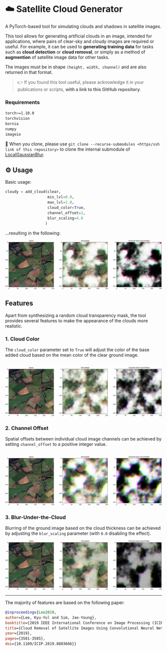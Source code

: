 # :cloud: Satellite Cloud Generator
A PyTorch-based tool for simulating clouds and shadows in satellite images.

This tool allows for generating artificial clouds in an image, intended for applications, where pairs of clear-sky and cloudy images are required or useful.
For example, it can be used to **generating training data** for tasks such as **cloud detection** or **cloud removal**, or simply as a method of **augmention** of satellite image data for other tasks.

The images must be in shape `(height, width, channel)` and are also returned in that format.

> :point_right: If you found this tool useful, please acknowledge it in your publications or scripts, **with a link to this GitHub repository**.

### Requirements
```bash
torch>=1.10.0
torchvision
kornia
numpy
imageio
```
🔗 When you clone, please use `git clone --recurse-submodules <https/ssh link of this repository>` to clone the internal submodule of [LocalGaussianBlur](https://github.com/mikonvergence/LocalGaussianBlur).

## :gear: Usage
Basic usage:
```python
cloudy = add_cloud(clear,
                   min_lvl=0.0,
                   max_lvl=1.0,
                   cloud_color=True,
                   channel_offset=2,
                   blur_scaling=4.0
                  )
```
...resulting in the following:

![Basic Example](imgs/thick_cloud.png)

## Features
Apart from synthesizing a random cloud transparency mask, the tool provides several features to make the appearance of the clouds more realistic.

### 1. Cloud Color
The `cloud_color` parameter set to `True` will adjust the color of the base added cloud based on the mean color of the clear ground image.

![Cloud Color](imgs/cloud_color.png)
---
### 2. Channel Offset
Spatial offsets between individual cloud image channels can be achieved by setting `channel_offset` to a positive integer value.

![Channel Offset](imgs/channel_offset.png)
---
### 3. Blur-Under-the-Cloud
Blurring of the ground image based on the cloud thickness can be achieved by adjusting the `blur_scaling` parameter (with `0.0` disabling the effect).

![Blur](imgs/back_blur.png)

---
The majority of features are based on the following paper:
```bibtex
@inproceedings{Lee2019,
author={Lee, Kyu-Yul and Sim, Jae-Young},
booktitle={2019 IEEE International Conference on Image Processing (ICIP)}, 
title={Cloud Removal of Satellite Images Using Convolutional Neural Network With Reliable Cloudy Image Synthesis Model}, 
year={2019},
pages={3581-3585},
doi={10.1109/ICIP.2019.8803666}}
```
